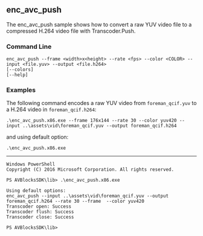## enc_avc_push

The enc_avc_push sample shows how to convert a raw YUV video file to a compressed H.264 video file with Transcoder.Push.   

### Command Line

	enc_avc_push --frame <width>x<height> --rate <fps> --color <COLOR> --input <file.yuv> --output <file.h264>
	[--colors]
	[--help]
 
###	Examples

The following command encodes a raw YUV video from `foreman_qcif.yuv` to a H.264 video in `foreman_qcif.h264`:
	
	.\enc_avc_push.x86.exe --frame 176x144 --rate 30 --color yuv420 --input ..\assets\vid\foreman_qcif.yuv --output foreman_qcif.h264

and using default option:
	
	.\enc_avc_push.x86.exe

***

	Windows PowerShell
	Copyright (C) 2016 Microsoft Corporation. All rights reserved.
	
	PS AVBlocksSDK\lib> .\enc_avc_push.x86.exe

	Using default options:
	enc_avc_push --input ..\assets\vid\foreman_qcif.yuv --output foreman_qcif.h264 --rate 30 --frame  --color yuv420
	Transcoder open: Success
	Transcoder flush: Success
	Transcoder close: Success

	PS AVBlocksSDK\lib>
